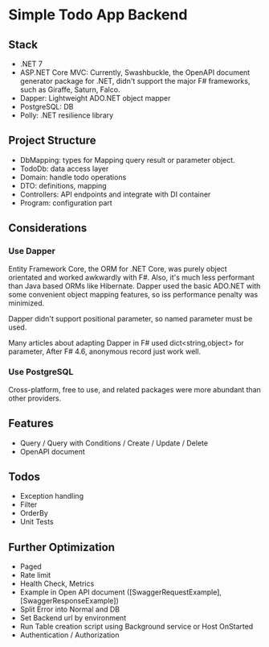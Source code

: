 # Simple Todo App Backend

## Stack
- .NET 7
- ASP.NET Core MVC: Currently, Swashbuckle, the OpenAPI document generator package for .NET, didn't support the major F# frameworks, such as Giraffe, Saturn, Falco.
- Dapper: Lightweight ADO.NET object mapper
- PostgreSQL: DB
- Polly: .NET resilience library

## Project Structure
- DbMapping: types for Mapping query result or parameter object.
- TodoDb: data access layer
- Domain: handle todo operations
- DTO: definitions, mapping
- Controllers: API endpoints and integrate with DI container
- Program: configuration part

## Considerations
### Use Dapper
Entity Framework Core, the ORM for .NET Core, was purely object orientated and worked awkwardly with F#.
Also, it's much less performant than Java based ORMs like Hibernate.
Dapper used the basic ADO.NET with some convenient object mapping features, so iss performance penalty was minimized.

Dapper didn't support positional parameter, so named parameter must be used.

Many articles about adapting Dapper in F# used dict<string,object> for parameter, After F# 4.6, anonymous record just work well.

### Use PostgreSQL
Cross-platform, free to use, and related packages were more abundant than other providers.

## Features
- Query / Query with Conditions / Create / Update / Delete
- OpenAPI document

## Todos
- Exception handling
- Filter
- OrderBy
- Unit Tests

## Further Optimization
- Paged
- Rate limit
- Health Check, Metrics
- Example in Open API document ([SwaggerRequestExample], [SwaggerResponseExample])
- Split Error into Normal and DB
- Set Backend url by environment
- Run Table creation script using Background service or Host OnStarted
- Authentication / Authorization

